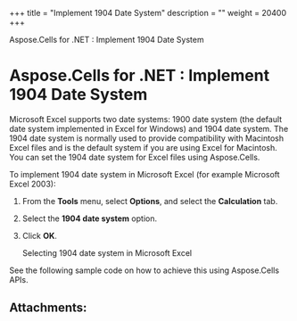 +++
title = "Implement 1904 Date System" 
description = "" 
weight = 20400 
+++

Aspose.Cells for .NET : Implement 1904 Date System  

# Aspose.Cells for .NET : Implement 1904 Date System


Microsoft Excel supports two date systems: 1900 date system (the default date system implemented in Excel for Windows) and 1904 date system. The 1904 date system is normally used to provide compatibility with Macintosh Excel files and is the default system if you are using Excel for Macintosh. You can set the 1904 date system for Excel files using Aspose.Cells.

To implement 1904 date system in Microsoft Excel (for example Microsoft Excel 2003):

1.  From the **Tools** menu, select **Options**, and select the **Calculation** tab.
2.  Select the **1904 date system** option.
3.  Click **OK**.
    
    Selecting 1904 date system in Microsoft Excel
    
    

See the following sample code on how to achieve this using Aspose.Cells APIs.

## Attachments:


